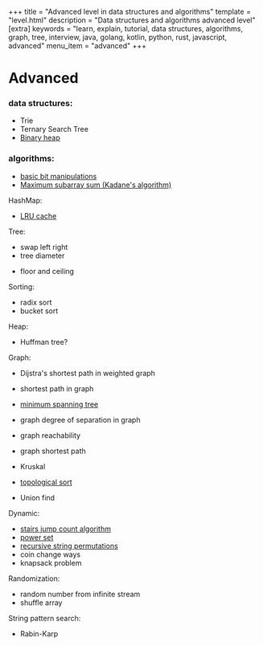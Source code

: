 +++
title = "Advanced level in data structures and algorithms"
template = "level.html"
description = "Data structures and algorithms advanced level"
[extra]
    keywords = "learn, explain, tutorial, data structures, algorithms, graph, tree, interview, java, golang, kotlin, python, rust, javascript, advanced"
    menu_item = "advanced"
+++

# Advanced

### data structures:
- Trie
- Ternary Search Tree
- [Binary heap](/advanced/binary-heap)


### algorithms:
- [basic bit manipulations](/advanced/bit-manipulations)
- [Maximum subarray sum (Kadane's algorithm)](/advanced/maximum-subarray-sum)

HashMap:
- [LRU cache](/advanced/lru-cache)

Tree:
- swap left right
- tree diameter
+ floor and ceiling 

Sorting:
- radix sort
- bucket sort

Heap:
- Huffman tree?

Graph:
- Dijstra's shortest path in weighted graph
- shortest path in graph
- [minimum spanning tree](/advanced/kruskal-minimum-spanning-tree)
- graph degree of separation in graph 
- graph reachability
- graph shortest path
- Kruskal
- [topological sort](/advanced/topological-sort)

- Union find

Dynamic:
- [stairs jump count algorithm](/advanced/stairs-jump-algorithm)
- [power set](/advanced/powerset)
- [recursive string permutations](/advanced/recursive-string-permutations)
- coin change ways
- knapsack problem

Randomization:
- random number from infinite stream
- shuffle array

String pattern search:
- Rabin-Karp